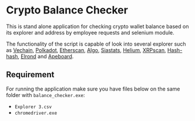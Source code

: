 # Crypto Balance Checker

This is stand alone application for checking crypto wallet balance based on its explorer and address by employee requests and selenium module.

The functionality of the script is capable of look into several explorer such as [Vechain](https://explore.vechain.org/), [Polkadot](https://polkadot.subscan.io/), [Etherscan](https://ww7.etherscan.io/), [Algo](https://algoexplorer.io/), [Siastats](https://siastats.info/), [Helium](https://explorer.helium.com/), [XRPscan](https://xrpscan.com/), [Hash-hash](https://hash-hash.info/), [Elrond](https://explorer.elrond.com/) and [Apeboard](https://apeboard.finance/dashboard).

## Requirement

For running the application make sure you have files below on the same folder with `balance_checker.exe`:
* `Explorer 3.csv`
* `chromedriver.exe`
